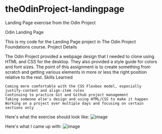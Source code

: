 # theOdinProject-landingpage
Landing Page exercise from the Odin Project

Odin Landing Page

This is my code for the Landing Page project in The Odin Project Foundations course.
Project Details

The Odin Project provided a webpage design that I needed to clone using HTML and CSS for the desktop. They also provided a style guide for colors and font sizes. The point of this assignment is to create something from scratch and getting various elements in more or less the right position relative to the rest.
Skills Learned

    Coming more comfortable with the CSS Flexbox model, especially justify-content and align-item rules
    Continuing to practice Git and Github project management
    Taking someone else's design and using HTML/CSS to make it happen
    Working on a project over multiple days and focusing on certain sections only
    

Here's what the exercise should look like:
![image](https://user-images.githubusercontent.com/106635525/177284572-8a60c768-a93e-4f59-b128-7f792a6592a6.png)


Here's what I came up with:
![image](https://user-images.githubusercontent.com/106635525/177284847-19bdf97a-4a2e-4a22-875c-7d88d5f2fb55.png)
